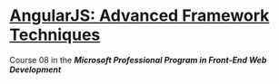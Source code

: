 # [AngularJS: Advanced Framework Techniques](https://www.edx.org/course/angularjs-advanced-framework-techniques-microsoft-dev221x-2)
Course 08 in the **_Microsoft Professional Program in Front-End Web Development_**


